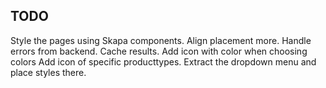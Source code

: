 ## TODO
Style the pages using Skapa components. 
Align placement more. 
Handle errors from backend. 
Cache results.
Add icon with color when choosing colors
Add icon of specific producttypes.
Extract the dropdown menu and place styles there.

